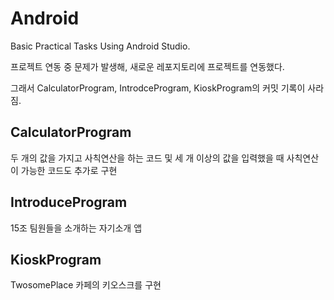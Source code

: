 # Android
Basic Practical Tasks Using Android Studio.

프로젝트 연동 중 문제가 발생해, 새로운 레포지토리에 프로젝트를 연동했다.

그래서 CalculatorProgram, IntrodceProgram, KioskProgram의 커밋 기록이 사라짐.

## CalculatorProgram
두 개의 값을 가지고 사칙연산을 하는 코드 및 세 개 이상의 값을 입력했을 때 사칙연산이 가능한 코드도 추가로 구현

## IntroduceProgram
15조 팀원들을 소개하는 자기소개 앱

## KioskProgram
TwosomePlace 카페의 키오스크를 구현
